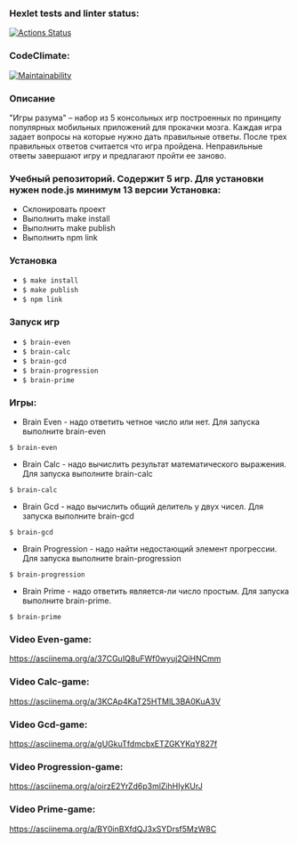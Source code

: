 ### Hexlet tests and linter status:

[![Actions Status](https://github.com/cokuevn/frontend-project-lvl1/workflows/hexlet-check/badge.svg)](https://github.com/cokuevn/frontend-project-lvl1/actions)

### CodeClimate:

[![Maintainability](https://api.codeclimate.com/v1/badges/62e7f26a5f0b0c10f30e/maintainability)](https://codeclimate.com/github/cokuevn/frontend-project-lvl1/maintainability)



### Описание

"Игры разума" – набор из 5 консольных игр построенных по принципу популярных мобильных приложений для прокачки мозга. Каждая игра задает вопросы на которые нужно дать правильные ответы. После трех правильных ответов считается что игра пройдена. Неправильные ответы завершают игру и предлагают пройти ее заново.


### Учебный репозиторий. Содержит 5 игр. Для установки нужен node.js минимум 13 версии Установка:

- Склонировать проект
- Выполнить make install
- Выполнить make publish
- Выполнить npm link

### Установка
  - `$ make install`
  - `$ make publish`
  - `$ npm link`

### Запуск игр
- `$ brain-even`
- `$ brain-calc`
- `$ brain-gcd`
- `$ brain-progression`
- `$ brain-prime`

### Игры:

- Brain Even - надо ответить четное число или нет. Для запуска выполните brain-even
 
 `$ brain-even`

- Brain Calc - надо вычислить результат математического выражения. Для запуска выполните brain-calc

 `$ brain-calc`

- Brain Gcd - надо вычислить общий делитель у двух чисел. Для запуска выполните brain-gcd

`$ brain-gcd`

- Brain Progression - надо найти недостающий элемент прогрессии. Для запуска выполните brain-progression

`$ brain-progression`

- Brain Prime - надо ответить является-ли число простым. Для запуска выполните brain-prime.

`$ brain-prime`

### Video Even-game:

https://asciinema.org/a/37CGuIQ8uFWf0wyuj2QiHNCmm

### Video Calc-game:

https://asciinema.org/a/3KCAp4KaT25HTMlL3BA0KuA3V

### Video Gcd-game:

https://asciinema.org/a/gUGkuTfdmcbxETZGKYKqY827f

### Video Progression-game:

https://asciinema.org/a/oirzE2YrZd6p3mlZihHIyKUrJ

### Video Prime-game:

https://asciinema.org/a/BY0inBXfdQJ3xSYDrsf5MzW8C
